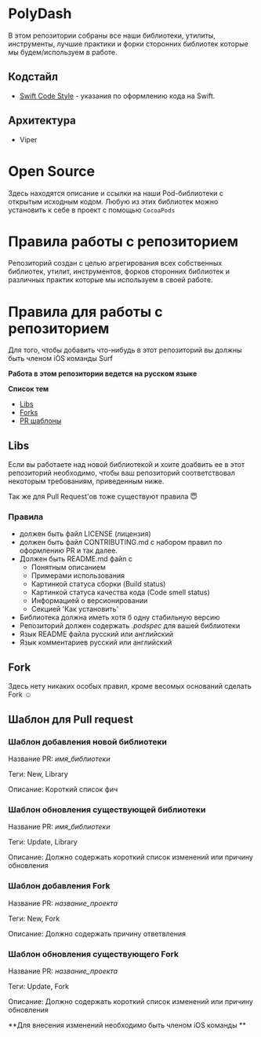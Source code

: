 # PolyDash

В этом репозитории собраны все наши библиотеки, утилиты, инструменты, лучшие практики и форки сторонних библиотек которые мы будем/используем в работе.

## Кодстайл

- [Swift Code Style](https://github.com/raywenderlich/swift-style-guide) - указания по оформлению кода на Swift.

## Архитектура
- Viper 

# Open Source

Здесь находятся описание и ссылки на наши Pod-библиотеки с открытым исходным кодом. 
Любую из этих библиотек можно установить к себе в проект с помощью `CocoaPods`

# Правила работы с репозиторием

Репозиторий создан с целью агрегирования всех собственных библиотек, утилит, инструментов, форков сторонних библиотек и различных практик которые мы используем в своей работе. 

# Правила для работы с репозиторием

Для того, чтобы добавить что-нибудь в этот репозиторий вы должны быть членом iOS команды Surf

**Работа в этом репозитории ведется на русском языке**

**Список тем**

- [Libs](#libs)
- [Forks](#fork)
- [PR шаблоны](#Шаблон-для-Pull-request)

## Libs

Если вы работаете над новой библиотекой и хоите доабвить ее в этот репозиторий необходимо, чтобы ваш репозиторий соответствовал некоторым требованиям, приведенным ниже. 

Так же для Pull Request'ов тоже существуют правила 😇

### Правила

- должен быть файл LICENSE (лицензия)
- должен быть файл CONTRIBUTING.md с набором правил по оформлению PR и так далее. 
- Должен быть README.md файл с
  - Понятным описанием
  - Примерами использования
  - Картинкой статуса сборки (Build status)
  - Картинкой статуса качества кода (Code smell status)
  - Информацией о версионировании
  - Секцией 'Как установить'
- Библиотека должна иметь хотя б одну стабильную версию
- Репозиторий должен содержать *.podspec* для вашей библиотеки
- Язык README файла русский или английский
- Язык комментариев русский или английский

## Fork

Здесь нету никаких особых правил, кроме весомых оснований сделать Fork ☺️

## Шаблон для Pull request

### Шаблон добавления новой библиотеки

Название PR: *имя_библиотеки*

Теги: New, Library

Описание: Короткий список фич

### Шаблон обновления существующей библиотеки

Название PR: *имя_библиотеки*

Теги: Update, Library

Описание: Должно содержать короткий список изменений или причину обновления


### Шаблон добавления Fork

Название PR: *название_проекта*

Теги: New, Fork

Описание: Должно содержать причину ответвления


### Шаблон обновления существующего Fork

Название PR: *название_проекта*

Теги: Update, Fork

Описание: Должно содержать короткий список изменений или причину обновления


**Для внесения изменений необходимо быть членом iOS команды **

